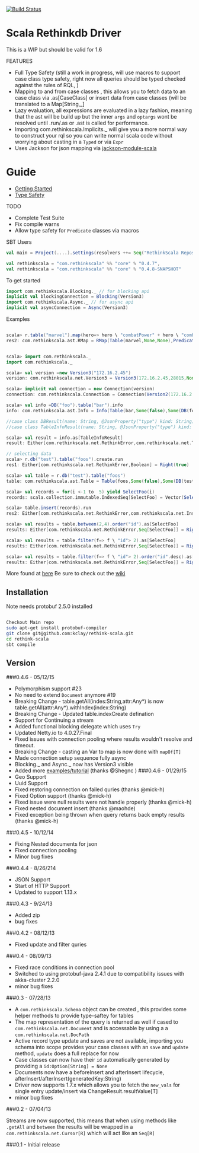 [![Build Status](https://travis-ci.org/kclay/rethink-scala.png)](https://travis-ci.org/kclay/rethink-scala)

Scala Rethinkdb Driver
=========

This is a WIP but should be valid for 1.6

FEATURES

 - Full Type Safety (still a work in progress, will use macros to support case class type safety, right now all queries should be typed checked against the rules of RQL, )
 - Mapping to and from case classes , this allows you to fetch data to an case class via .as[CaseClass] or insert data from case classes (will be translated to a Map[String,_]
 - Lazy evaluation, all expressions are evaluated in a lazy fashion, meaning that the ast will be build up but the inner `args` and `optargs` wont be resolved until .run/.as or .ast is called for performance.
 - Importing com.rethinkscala.Implicits._ will give you a more normal way to construct your rql so you can write normal scala code without worrying about casting in a `Typed` or via `Expr`
 - Uses Jackson for json mapping via [jackson-module-scala](https://github.com/FasterXML/jackson-module-scala) 

# Guide
* [Getting Started](https://github.com/kclay/rethink-scala/wiki/Getting-Started)
* [Type Safety](https://github.com/kclay/rethink-scala/wiki/Type-Safety)


TODO

  - Complete Test Suite
  - Fix compile warns
  - Allow type safety for `Predicate` classes via macros


SBT Users
```scala
val main = Project(....).settings(resolvers ++= Seq("RethinkScala Repository" at "http://kclay.github.io/releases"))

val rethinkscala = "com.rethinkscala" %% "core" % "0.4.7",
val rethinkscala = "com.rethinkscala" %% "core" % "0.4.8-SNAPSHOT"
```
To get started
```scala
import com.rethinkscala.Blocking._ // for blocking api
implicit val blockingConnection = Blocking(Version3)
import com.rethinkscala.Async._ // for async api
implicit val asyncConnection = Async(Version3)
```

Examples

```scala

scala> r.table("marvel").map(hero=> hero \ "combatPower" + hero \ "combatPower" * 2)
res2: com.rethinkscala.ast.RMap = RMap(Table(marvel,None,None),Predicate1(<function1>))


scala> import com.rethinkscala._
import com.rethinkscala._

scala> val version =new Version3("172.16.2.45")
version: com.rethinkscala.net.Version3 = Version3(172.16.2.45,28015,None,5)

scala> implicit val connection = new Connection(version)
connection: com.rethinkscala.Connection = Connection(Version2(172.16.2.45,28015,None,5))

scala> val info =DB("foo").table("bar").info
info: com.rethinkscala.ast.Info = Info(Table(bar,Some(false),Some(DB(foo))))

//case class DBResult(name: String, @JsonProperty("type") kind: String) extends Document
//case class TableInfoResult(name: String, @JsonProperty("type") kind: String, db: DBResult) extends Document

scala> val result = info.as[TableInfoResult]
result: Either[com.rethinkscala.net.RethinkError,com.rethinkscala.net.TableInfoResult] = Right(TableInfoResult(bar,TABLE,DBResult(test,DB)))

// selecting data
scala> r.db("test").table("foos").create.run
res1: Either[com.rethinkscala.net.RethinkError,Boolean] = Right(true)

scala> val table = r.db("test").table("foos")
table: com.rethinkscala.ast.Table = Table(foos,Some(false),Some(DB(test)))

scala> val records = for(i <-1 to  5) yield SelectFoo(i)
records: scala.collection.immutable.IndexedSeq[SelectFoo] = Vector(SelectFoo(1), SelectFoo(2), SelectFoo(3), SelectFoo(4), SelectFoo(5))

scala> table.insert(records).run
res2: Either[com.rethinkscala.net.RethinkError,com.rethinkscala.net.InsertResult] = Right(InsertResult(5,0,0,0,None,null,0,0))

scala> val results = table.between(2,4).order("id").as[SelectFoo]
results: Either[com.rethinkscala.net.RethinkError,Seq[SelectFoo]] = Right(Cursor(SelectFoo(2), SelectFoo(3), SelectFoo(4)))

scala> val results = table.filter(f=> f \ "id"> 2).as[SelectFoo]
results: Either[com.rethinkscala.net.RethinkError,Seq[SelectFoo]] = Right(Cursor(SelectFoo(3), SelectFoo(5), SelectFoo(4)))

scala> val results = table.filter(f=> f \ "id"> 2).order("id".desc).as[SelectFoo]
results: Either[com.rethinkscala.net.RethinkError,Seq[SelectFoo]] = Right(Cursor(SelectFoo(5), SelectFoo(4), SelectFoo(3)))


```

More found at [here](https://github.com/kclay/rethink-scala/blob/master/core/src/test/scala/example/blocking/Tutorial.scala)
Be sure to check out the [wiki](https://github.com/kclay/rethink-scala/wiki)



Installation
--------------
Note needs protobuf 2.5.0 installed

```sh

Checkout Main repo
sudo apt-get install protobuf-compiler
git clone git@github.com:kclay/rethink-scala.git
cd rethink-scala
sbt compile

```

Version
-
###0.4.6 - 05/12/15
- Polymorphism support #23
- No need to extend `Document` anymore #19
- Breaking Change - table.getAll(indes:String,attr:Any*) is now table.getAll(attr:Any*).withIndex(index:String)
- Breaking Change - Updated table.indexCreate defination
- Support for Continuing a stream
- Added functional blocking delegate which uses `Try`
- Updated Netty.io to 4.0.27.Final
- Fixed issues with connection pooling where results wouldn't resolve and timeout.
- Breaking Change - casting an Var to map is now done with `mapOf[T]`
- Made connection setup sequence fully async
- Blocking._ and Async._ now has Version3 visible
- Added more [examples/tutorial](https://github.com/kclay/rethink-scala/blob/master/core/src/test/scala/example/blocking/Tutorial.scala) (thanks @Shegnc )
###0.4.6 - 01/29/15
- Geo Support
- Uuid Support
- Fixed restoring connection on failed quries (thanks @mick-h)
- Fixed Option support (thanks @mick-h)
- Fixed issue were null results were not handle properly (thanks @mick-h)
- Fixed nested document insert (thanks @maohde)
- Fixed exception being thrown when query returns back empty results (thanks @mick-h)

###0.4.5 - 10/12/14
- Fixing Nested documents for json
- Fixed connection pooling
- Minor bug fixes

###0.4.4 - 8/26/214
- JSON Support
- Start of HTTP Support
- Updated to support 1.13.x

###0.4.3 - 9/24/13
 - Added zip
 - bug fixes

###0.4.2 - 08/12/13
 - Fixed update and filter quries

###0.4 - 08/09/13
 - Fixed race conditions in connection pool
 - Switched to using protobuf-java 2.4.1 due to compatibility issues with akka-cluster 2.2.0
 - minor bug fixes

###0.3 - 07/28/13
 - A `com.rethinkscala.Schema` object can be created , this provides some helper methods to provide type-saftey for tables
 - The map representation of the query is returned as well if cased to `com.rethinkscala.net.Document` and is accessable by using a a `com.rethinkscala.net.DocPath`
 - Active record type update and saves are not available, importing you schema into scope provides your case classes with an `save` and `update` method, `update` does a full replace for now
 - Case classes can now have their `id` automatically generated by providing a `id:Option[String] = None`
 - Documents now have a beforeInsert and afterInsert lifecycle, afterInsert/afterInsert(generatedKey:String)
 - Driver now supports 1.7.x which allows you to fetch the `new_vals` for single entry update/insert via ChangeResult.resultValue[T]
 - minor bug fixes

###0.2 - 07/04/13

Streams are now supported, this means that when using methods like `.getAll` and `between` the results will be wrapped in a `com.rethinkscala.net.Cursor[R]` which will act like an `Seq[R]`

###0.1 - 
Initial release
